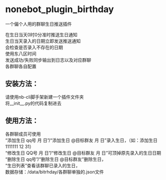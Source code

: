 # nonebot_plugin_birthday
一个偏个人用的群聊生日推送插件<br>

在生日当天0时0分准时推送生日通知<br>
生日当天录入的日期立即发送推送通知<br>
会检查是否录入不存在的日期<br>
使用东八区时间<br>
发送成功/失败同步输出到日志以及对应群聊<br>
各群聊各自配置<br>


## 安装方法：<br>
请使用nb-cli脚手架新建一个插件文件夹<br>
将__init__.py的代码复制进去<br>

## 使用方法：<br>
各群聊成员可使用<br>
“添加生日 qq号 月 日”/“添加生日 @目标群友 月 日”录入生日，（如：添加生日 1111111 12 31）<br>
“修改生日 QQ号 月 日”/“修改生日 @目标群友 月 日”可顶掉原先录入的生日日期<br>
“删除生日 qq号”/“删除生日 @目标群友”删除生日，<br>
“生日列表”查看该群聊已录入的生日，<br>
数据存储：/data/bitrhday/各群聊单独的.json文件
